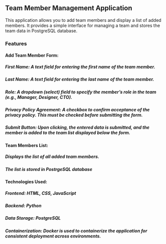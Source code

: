 ## **Team Member Management Application**

This application allows you to add team members and display a list of added members. It provides a simple interface for managing a team and stores the team data in PostgreSQL database.

### **Features**

#### **Add Team Member Form:**

##### First Name: A text field for entering the first name of the team member.
##### Last Name: A text field for entering the last name of the team member.
##### Role: A dropdown (select) field to specify the member’s role in the team (e.g., Manager, Designer, CTO).
##### Privacy Policy Agreement: A checkbox to confirm acceptance of the privacy policy. This must be checked before submitting the form.
##### Submit Button: Upon clicking, the entered data is submitted, and the member is added to the team list displayed below the form.

#### **Team Members List:**

##### Displays the list of all added team members.
##### The list is stored in PostrgeSQL database
 
#### **Technologies Used:**

##### Frontend: HTML, CSS, JavaScript
##### Backend: Python 
##### Data Storage: PostgreSQL
##### Containerization: Docker is used to containerize the application for consistent deployment across environments.
